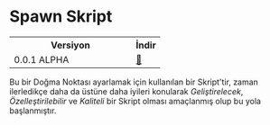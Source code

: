 # Spawn Skript 

<table align="center">
  <tr>
    <th width="200px">Versiyon</th>
    <th>İndir</th>
  </tr>
  <tr>
    <td>0.0.1 ALPHA</td>
    <td><a href="youtube.com">🔗</a></td>
  </tr>
</table>

Bu bir Doğma Noktası ayarlamak için kullanılan bir Skript'tir, zaman ilerledikçe daha da üstüne daha iyileri konularak *Geliştirelecek*, *Özelleştirilebilir* ve *Kaliteli* bir Skript olması amaçlanmış olup bu yola başlanmıştır.
